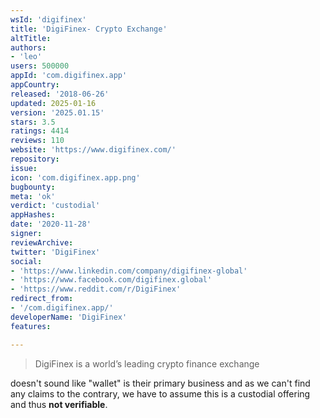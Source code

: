 ```yaml
---
wsId: 'digifinex'
title: 'DigiFinex- Crypto Exchange'
altTitle: 
authors:
- 'leo'
users: 500000
appId: 'com.digifinex.app'
appCountry: 
released: '2018-06-26'
updated: 2025-01-16
version: '2025.01.15'
stars: 3.5
ratings: 4414
reviews: 110
website: 'https://www.digifinex.com/'
repository: 
issue: 
icon: 'com.digifinex.app.png'
bugbounty: 
meta: 'ok'
verdict: 'custodial'
appHashes: 
date: '2020-11-28'
signer: 
reviewArchive: 
twitter: 'DigiFinex'
social:
- 'https://www.linkedin.com/company/digifinex-global'
- 'https://www.facebook.com/digifinex.global'
- 'https://www.reddit.com/r/DigiFinex'
redirect_from:
- '/com.digifinex.app/'
developerName: 'DigiFinex'
features: 

---
```


> DigiFinex is a world’s leading crypto finance exchange

doesn't sound like "wallet" is their primary business and as we can't find any
claims to the contrary, we have to assume this is a custodial offering and thus
**not verifiable**.
